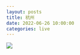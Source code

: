 ```yaml
---
layout: posts
title: 杭州
date: 2022-06-26 10:00:00
categories: live
---
```


![](/images/hangzhou2022.jpg)
